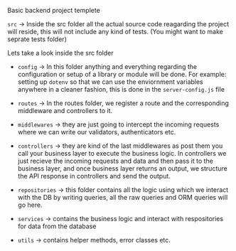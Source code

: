 Basic backend project templete

`src` -> Inside the src folder all the actual source code reagarding the project will reside, this will not include any kind of tests. (You might want to make seprate tests folder)

Lets take a look inside the src folder

- `config` -> In this folder anything and everything regarding the configuration or setup of a library or module will be done. For example: setting up `dotenv` so that we can use the enviornment variables anywhere in a cleaner fashion, this is done in the `server-config.js` file

- `routes` -> In the routes folder, we register a route and the corresponding middleware and controllers to it.

- `middlewares` -> they are just going to intercept the incoming requests where we can write our validators, authenticators etc.

- `controllers` -> they are kind of the last middlewares as post them you call your business layer to execute the business logic. In controllers we just recieve the incoming requests and data and then pass it to the business layer, and once business layer returns an output, we structure the API response in controllers and send the output.

- `repositories` -> this folder contains all the logic using which we interact with the DB by writing queries, all the raw queries and ORM queries will go here.

- `services` -> contains the business logic and interact with respositories for data from the database

- `utils` -> contains helper methods, error classes etc.
